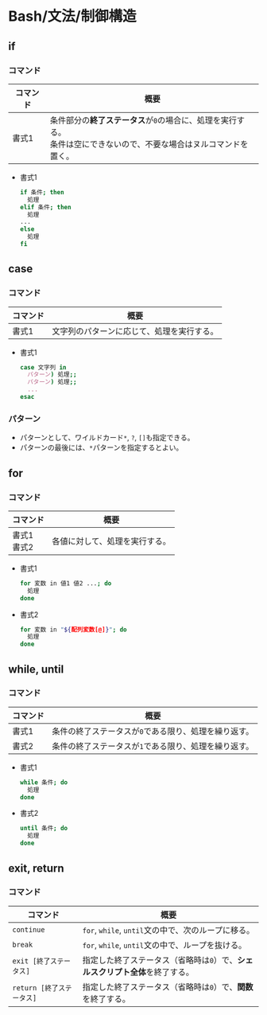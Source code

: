 # Bash/文法/制御構造

## if

### コマンド

| コマンド | 概要                                                         |
| -------- | ------------------------------------------------------------ |
| 書式1    | 条件部分の**終了ステータス**が`0`の場合に、処理を実行する。<br />条件は空にできないので、不要な場合はヌルコマンドを置く。 |

- 書式1

  ```bash
  if 条件; then 
    処理
  elif 条件; then
    処理
  ...
  else
    処理
  fi
  ```

## case

### コマンド

| コマンド | 概要                                       |
| -------- | ------------------------------------------ |
| 書式1    | 文字列のパターンに応じて、処理を実行する。 |

- 書式1

  ```bash
  case 文字列 in
    パターン) 処理;;
    パターン) 処理;;
    ...
  esac
  ```

### パターン

- パターンとして、ワイルドカード`*`, `?`, `[]`も指定できる。
- パターンの最後には、`*`パターンを指定するとよい。

## for

### コマンド

| コマンド         | 概要                           |
| ---------------- | ------------------------------ |
| 書式1<br />書式2 | 各値に対して、処理を実行する。 |

- 書式1

  ```bash
  for 変数 in 値1 値2 ...; do 
    処理
  done
  ```

- 書式2

  ```bash
  for 変数 in "${配列変数[@]}"; do 
    処理
  done
  ```

## while, until

### コマンド

| コマンド | 概要                                                  |
| -------- | ----------------------------------------------------- |
| 書式1    | 条件の終了ステータスが`0`である限り、処理を繰り返す。 |
| 書式2    | 条件の終了ステータスが`1`である限り、処理を繰り返す。 |

- 書式1

  ```bash
  while 条件; do 
    処理
  done
  ```

- 書式2

  ```bash
  until 条件; do 
    処理
  done
  ```

## exit, return

### コマンド

| コマンド                  | 概要                                                         |
| ------------------------- | ------------------------------------------------------------ |
| `continue`                | `for`, `while`, `until`文の中で、次のループに移る。          |
| `break`                   | `for`, `while`, `until`文の中で、ループを抜ける。            |
| `exit [終了ステータス]`   | 指定した終了ステータス（省略時は`0`）で、**シェルスクリプト全体**を終了する。 |
| `return [終了ステータス]` | 指定した終了ステータス（省略時は`0`）で、**関数**を終了する。 |
